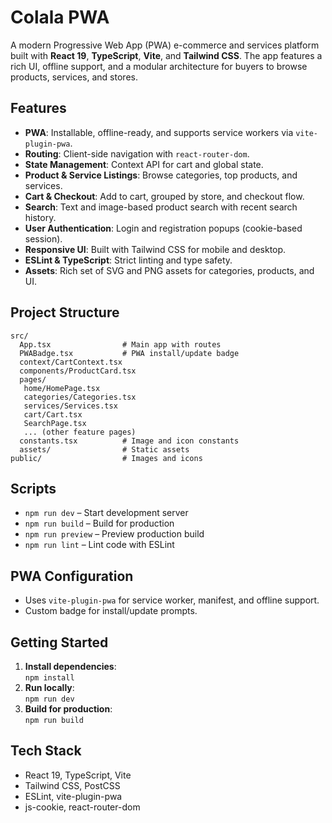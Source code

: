 
# Colala PWA

A modern Progressive Web App (PWA) e-commerce and services platform built with **React 19**, **TypeScript**, **Vite**, and **Tailwind CSS**. The app features a rich UI, offline support, and a modular architecture for buyers to browse products, services, and stores.

## Features

- **PWA**: Installable, offline-ready, and supports service workers via `vite-plugin-pwa`.
- **Routing**: Client-side navigation with `react-router-dom`.
- **State Management**: Context API for cart and global state.
- **Product & Service Listings**: Browse categories, top products, and services.
- **Cart & Checkout**: Add to cart, grouped by store, and checkout flow.
- **Search**: Text and image-based product search with recent search history.
- **User Authentication**: Login and registration popups (cookie-based session).
- **Responsive UI**: Built with Tailwind CSS for mobile and desktop.
- **ESLint & TypeScript**: Strict linting and type safety.
- **Assets**: Rich set of SVG and PNG assets for categories, products, and UI.

## Project Structure

```
src/
  App.tsx                # Main app with routes
  PWABadge.tsx           # PWA install/update badge
  context/CartContext.tsx
  components/ProductCard.tsx
  pages/
   home/HomePage.tsx
   categories/Categories.tsx
   services/Services.tsx
   cart/Cart.tsx
   SearchPage.tsx
   ... (other feature pages)
  constants.tsx          # Image and icon constants
  assets/                # Static assets
public/                  # Images and icons
```

## Scripts

- `npm run dev` – Start development server
- `npm run build` – Build for production
- `npm run preview` – Preview production build
- `npm run lint` – Lint code with ESLint

## PWA Configuration

- Uses `vite-plugin-pwa` for service worker, manifest, and offline support.
- Custom badge for install/update prompts.

## Getting Started

1. **Install dependencies**:  
  `npm install`
2. **Run locally**:  
  `npm run dev`
3. **Build for production**:  
  `npm run build`

## Tech Stack

- React 19, TypeScript, Vite
- Tailwind CSS, PostCSS
- ESLint, vite-plugin-pwa
- js-cookie, react-router-dom
